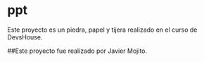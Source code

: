 # ppt
Este proyecto es un piedra, papel y tijera realizado en el curso de DevsHouse.

##Este proyecto fue realizado por Javier Mojito.